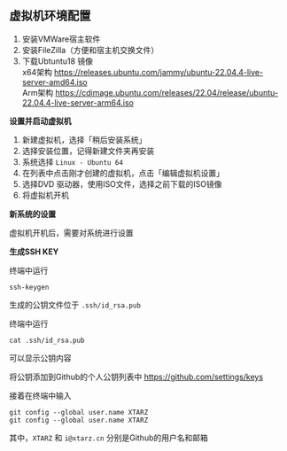 
## 虚拟机环境配置

1. 安装VMWare宿主软件
2. 安装FileZilla（方便和宿主机交换文件）
3. 下载Ubtuntu18 镜像    
   x64架构  https://releases.ubuntu.com/jammy/ubuntu-22.04.4-live-server-amd64.iso  
   Arm架构 https://cdimage.ubuntu.com/releases/22.04/release/ubuntu-22.04.4-live-server-arm64.iso


**设置并启动虚拟机**

1. 新建虚拟机，选择「稍后安装系统」
2. 选择安装位置，记得新建文件夹再安装
3. 系统选择 `Linux - Ubuntu 64`
4. 在列表中点击刚才创建的虚拟机，点击「编辑虚拟机设置」
5. 选择DVD 驱动器，使用ISO文件，选择之前下载的ISO镜像
6. 将虚拟机开机
   
**新系统的设置**

虚拟机开机后，需要对系统进行设置

**生成SSH KEY**

终端中运行

```
ssh-keygen
```

生成的公钥文件位于 `.ssh/id_rsa.pub`

终端中运行

```
cat .ssh/id_rsa.pub
```

可以显示公钥内容

将公钥添加到Github的个人公钥列表中 https://github.com/settings/keys 

接着在终端中输入

```
git config --global user.name XTARZ
git config --global user.name XTARZ
```

其中，`XTARZ` 和 `i@xtarz.cn` 分别是Github的用户名和邮箱

